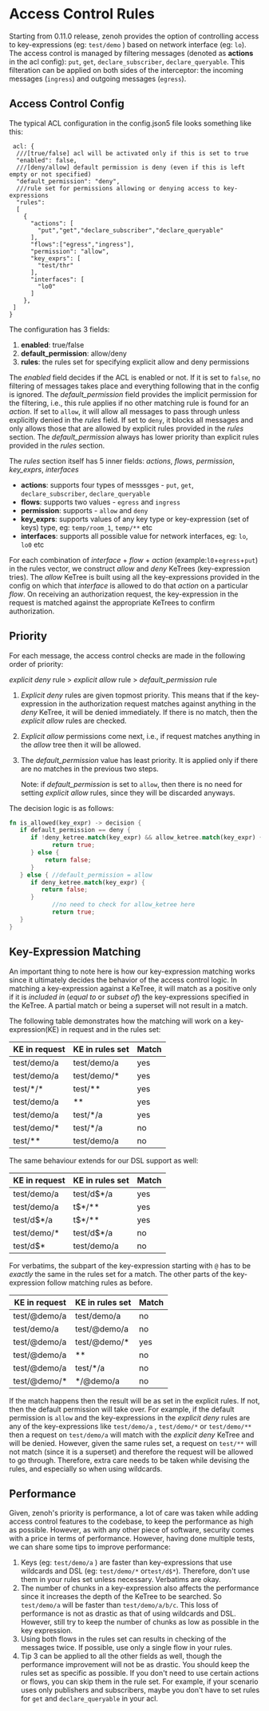 # Access Control Rules 

Starting from 0.11.0 release, zenoh provides the option of controlling access to key-expressions (eg: `test/demo` ) based on network interface (eg: `lo`). The access control is managed by filtering messages (denoted as **actions** in the acl config): `put`, `get`, `declare_subscriber`, `declare_queryable`. This filteration can be applied on both sides of the interceptor: the incoming messages (`ingress`) and outgoing messages (`egress`).

## Access Control Config

The typical ACL configuration in the config.json5 file looks something like this:

```json5
 acl: {
  ///[true/false] acl will be activated only if this is set to true
  "enabled": false,
  ///[deny/allow] default permission is deny (even if this is left empty or not specified)
  "default_permission": "deny",
  ///rule set for permissions allowing or denying access to key-expressions
  "rules": 
  [
    {
      "actions": [
        "put","get","declare_subscriber","declare_queryable"
      ],
      "flows":["egress","ingress"],
      "permission": "allow",
      "key_exprs": [
        "test/thr"
      ],
      "interfaces": [
        "lo0"
      ]
    },
 ]
}
```

The configuration has 3 fields:

1. **enabled**: true/false
2. **default_permission**: allow/deny 
3. **rules**:  the rules set for specifying explicit allow and deny permissions

The *enabled* field decides if the ACL is enabled or not. If it is set to `false`, no filtering of messages takes place and everything following that in the config is ignored.
The *default_permission* field provides the implicit permission for the filtering, i.e., this rule applies if no other matching rule is found for an *action*. If set to `allow`, it will allow all messages to pass through unless explicitly denied in the *rules* field. If set to `deny`, it blocks all messages and only allows those that are allowed by explicit rules provided in the *rules* section. The *default_permission* always has lower priority than explicit rules provided in the *rules* section.

The *rules* section itself has 5 inner fields: *actions*, *flows*, *permission*, *key_exprs*, *interfaces*

* **actions**: supports four types of messsges - `put`, `get`, `declare_subscriber`, `declare_queryable`
* **flows**: supports two values - `egress` and `ingress`
* **permission**: supports - `allow` and `deny`
* **key_exprs**: supports values of any key type or key-expression (set of keys) type, eg: `temp/room_1`, `temp/**` etc
* **interfaces**: supports all possible value for network interfaces, eg: `lo`, `lo0` etc


For each combination of *interface* + *flow* + *action*  (example:`l0`+`egress`+`put`) in the rules vector, we construct *allow* and *deny* KeTrees (key-expression tries). The *allow* KeTree is built using all the key-expressions provided in the config on which that *interface* is allowed to do that *action* on a particular *flow*. On receiving an authorization request, the key-expression in the request is matched against the appropriate KeTrees to confirm authorization.

## Priority 
For each message, the access control checks are made in the following order of priority:

*explicit deny* rule > *explicit allow* rule > *default_permission* rule

1. *Explicit deny* rules are given topmost priority. This means that if the key-expression in the  authorization request matches against anything in the *deny* KeTree, it will be denied immediately. If there is no match, then the *explicit allow* rules are checked.
2. *Explicit allow* permissions come next, i.e., if request matches anything in the *allow* tree then it will be allowed.
3. The *default_permission* value has least priority. It is applied only if there are no matches in the previous two steps.
    
    Note: if *default_permission* is set to `allow`, then there is no need for setting *explicit allow* rules, since they will be discarded anyways.
    

The decision logic is as follows:

```rust
fn is_allowed(key_expr) -> decision {
   if default_permission == deny {
      if !deny_ketree.match(key_expr) && allow_ketree.match(key_expr) {
            return true;
      } else {
          return false;
      }
   } else { //default_permission = allow
      if deny_ketree.match(key_expr) {
         return false;
      } 
			//no need to check for allow_ketree here
			return true; 
   }
}
```

## Key-Expression Matching

An important thing to note here is how our key-expression matching works since it ultimately decides the behavior of the access control logic. In matching a key-expression against a KeTree, it will match as a positive only if it is *included in* (*equal to* or *subset of*) the key-expressions specified in the KeTree. A partial match or being a superset will not result in a match.

The following table demonstrates how the matching will work on a key-expression(KE) in request and in the rules set:

| KE in request | KE in rules set | Match |
|---------------|---------------|-------|
| test/demo/a         | test/demo/a         | yes   |
| test/demo/a         | test/demo/*         | yes   |
| test/\*/\*         | test/**          | yes   |
| test/demo/a         | **            | yes   |
| test/demo/a         | test/*/a         | yes   |
| test/demo/*         | test/*/a         | no    |
| test/**          | test/demo/a         | no    |

The same behaviour extends for our DSL support as well:

| KE in request | KE in rules set | Match |
|---------------|---------------|-------|
| test/demo/a         | test/d$*/a         | yes   |
| test/demo/a         | t$*/**            | yes   |
| test/d$*/a        | t$*/**            | yes   |
| test/demo/*         | test/d$*/a         | no    |
| test/d$*          | test/demo/a         | no    |

For verbatims, the subpart of the key-expression starting with `@` has to be *exactly* the same in the rules set for a match. The other parts of the key-expression follow matching rules as before.

| KE in request | KE in rules set | Match |
|---------------|---------------|-------|
| test/@demo/a         | test/demo/a         | no   |
| test/demo/a         | test/@demo/a         | no   |
| test/@demo/a         | test/@demo/*         | yes   |
| test/@demo/a         | **            | no   |
| test/@demo/a         | test/*/a         | no   |
| test/@demo/*         | */@demo/a         | no    |

If the match happens then the result will be as set in the explicit rules. If not, then the default permission will take over. For example, if the default permission is `allow` and the key-expressions in the *explicit deny* rules are any of the key-expressions like `test/demo/a` , `test/demo/*` or `test/demo/**` then a request on `test/demo/a` will match with the *explicit deny* KeTree and will be denied. However, given the same rules set, a request on `test/**` will not match (since it is a superset) and therefore the request will be allowed to go through. Therefore, extra care needs to be taken while devising the rules, and especially so when using wildcards.


## Performance

Given, zenoh's priority is performance, a lot of care was taken while adding access control features to the codebase, to keep the performance as high as possible. However, as with any other piece of software, security comes with a price in terms of performance. However, having done multiple tests, we can share some tips to improve performance:

1. Keys (eg: `test/demo/a` ) are faster than key-expressions that use wildcards and DSL (eg: `test/demo/*` or`test/d$*`). Therefore, don't use them in your rules set unless necessary. Verbatims are okay.
2. The number of chunks in a key-expression also affects the performance since it increases the depth of the KeTree to be searched. So `test/demo/a` will be faster than `test/demo/a/b/c`. This loss of performance is not as drastic as that of using wildcards and DSL. However, still try to keep the number of chunks as low as possible in the key expression.
3. Using both flows in the rules set can results in checking of the messages twice. If possible, use only a single flow in your rules.
4. Tip 3 can be applied to all the other fields as well, though the performance improvement will not be as drastic. You should keep the rules set as specific as possible. If you don't need to use certain actions or flows, you can skip them in the rule set. For example, if your scenario uses only publishers and subscribers, maybe you don't have to set rules for `get` and `declare_queryable` in your acl.
